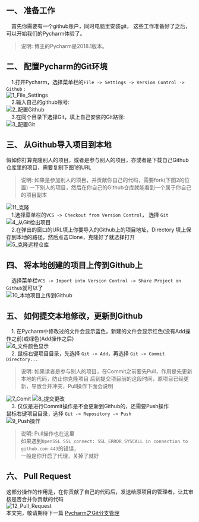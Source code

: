 ## 一、 准备工作
&emsp;首先你需要有一个github账户，同时电脑里安装git，
这些工作准备好了之后，可以开始我们的Pycharm体验了。  
> 说明: 博主的Pycharm是2018.1版本。

## 二、 配置Pycharm的Git环境
&emsp;1.打开Pycharm，选择菜单栏的`File -> Settings ->
Version Control -> Github` :  
![1_File_Settings](https://github.com/olewaLdeisi/olewaLdeisi.github.io/blob/master/img/Pycharm%E4%B9%8BGit%E7%B3%BB%E5%88%97/imgs/1_File_Settings.png)  
&emsp;2.输入自己的github账号:  
![2_配置Github](https://github.com/olewaLdeisi/olewaLdeisi.github.io/blob/master/img/Pycharm%E4%B9%8BGit%E7%B3%BB%E5%88%97/imgs/2_%E9%85%8D%E7%BD%AEGithub.png)  
&emsp;3.在同个目录下选择Git，填上自己安装的Git路径:  
![3_配置Git](https://github.com/olewaLdeisi/olewaLdeisi.github.io/blob/master/img/Pycharm%E4%B9%8BGit%E7%B3%BB%E5%88%97/imgs/3_%E9%85%8D%E7%BD%AEGit.png)  

## 三、 从Github导入项目到本地
假如你打算克隆别人的项目，或者是参与别人的项目，亦或者是下载自己Github
仓库里的项目，需要复制下图1的URL  
>说明: 如果是参加别人的项目，并贡献你自己的代码，需要fork(下图2的位置)
一下别人的项目，然后在你自己的Github仓库就能看到一个属于你自己的项目副本

![11_克隆](https://github.com/olewaLdeisi/olewaLdeisi.github.io/blob/master/img/Pycharm%E4%B9%8BGit%E7%B3%BB%E5%88%97/imgs/11_%E5%85%8B%E9%9A%86.png)  
&emsp;1.选择菜单栏的`VCS -> Checkout from Version Control`，
选择 `Git`  
![4_从Git检出项目](https://github.com/olewaLdeisi/olewaLdeisi.github.io/blob/master/img/Pycharm%E4%B9%8BGit%E7%B3%BB%E5%88%97/imgs/3_%E9%85%8D%E7%BD%AEGit.png)  
&emsp;2.在弹出的窗口的URL填上你要导入的Github上的项目地址，Directory
填上保存到本地的路径，然后点击Clone，克隆好了就选择打开  
![5_克隆远程仓库](https://github.com/olewaLdeisi/olewaLdeisi.github.io/blob/master/img/Pycharm%E4%B9%8BGit%E7%B3%BB%E5%88%97/imgs/5_%E5%85%8B%E9%9A%86%E8%BF%9C%E7%A8%8B%E4%BB%93%E5%BA%93.png)  

## 四、 将本地创建的项目上传到Github上
&emsp;选择菜单栏`VCS -> Import into Version Control -> Share Project on Github`就可以了  
![10_本地项目上传到Github](https://github.com/olewaLdeisi/olewaLdeisi.github.io/blob/master/img/Pycharm%E4%B9%8BGit%E7%B3%BB%E5%88%97/imgs/10_%E6%9C%AC%E5%9C%B0%E9%A1%B9%E7%9B%AE%E4%B8%8A%E4%BC%A0%E5%88%B0Github.png)

## 五、 如何提交本地修改，更新到Github
&emsp;1. 在Pycharm中修改过的文件会显示蓝色，新建的文件会显示红色(没有Add操作之前)或绿色(Add操作之后)  
![6_文件颜色显示](https://github.com/olewaLdeisi/olewaLdeisi.github.io/blob/master/img/Pycharm%E4%B9%8BGit%E7%B3%BB%E5%88%97/imgs/6_%E6%96%87%E4%BB%B6%E9%A2%9C%E8%89%B2%E6%98%BE%E7%A4%BA.png)  
&emsp;2. 鼠标右键项目目录，先选择 `Git -> Add`，再选择 `Git -> Commit Directory...`  
> 说明: 如果读者是参与别人的项目，在Commit之前要先Pull，作用是先更新本地的代码，防止你克隆项目
后到提交项目前的这段时间，原项目已经更新，导致合并冲突，Pull操作下面会说明  

![7_Comit](https://github.com/olewaLdeisi/olewaLdeisi.github.io/blob/master/img/Pycharm%E4%B9%8BGit%E7%B3%BB%E5%88%97/imgs/7_Comit.png)
![8_提交更改](https://github.com/olewaLdeisi/olewaLdeisi.github.io/blob/master/img/Pycharm%E4%B9%8BGit%E7%B3%BB%E5%88%97/imgs/8_%E6%8F%90%E4%BA%A4%E6%9B%B4%E6%94%B9.png)  
&emsp;3. 仅仅是进行Commit操作是不会更新到Github的，还需要Push操作  
鼠标右键项目目录，选择 `Git -> Repository -> Push`  
![9_Push操作](https://github.com/olewaLdeisi/olewaLdeisi.github.io/blob/master/img/Pycharm%E4%B9%8BGit%E7%B3%BB%E5%88%97/imgs/9_Push%E6%93%8D%E4%BD%9C.png)
> 说明: Pull操作也在这里  
如果遇到`OpenSSL SSL_connect: SSL_ERROR_SYSCALL in connection to github.com:443`的错误，  
一般是你开启了代理，关掉了就好

## 六、 Pull Request
这部分操作的作用是，在你贡献了自己的代码后，发送给原项目的管理者，让其审核是否合并你贡献的代码  
![12_Pull_Request](https://github.com/olewaLdeisi/olewaLdeisi.github.io/blob/master/img/Pycharm%E4%B9%8BGit%E7%B3%BB%E5%88%97/imgs/12_Pull_Request.png)
<br/>
本文完，敬请期待下一篇 [Pycharm之Git分支管理]()




